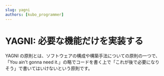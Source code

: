 ```yaml
---
slug: yagni
authors: [kubo_programmer]
---
```


# YAGNI: 必要な機能だけを実装する

YAGNI の原則とは、ソフトウェアの構成や構築手法についての原則の一つで、<br/>
「You ain't gonna need it.」の略でコードを書く上で「これが後で必要になりそう」で書いてはいけないという原則です。
